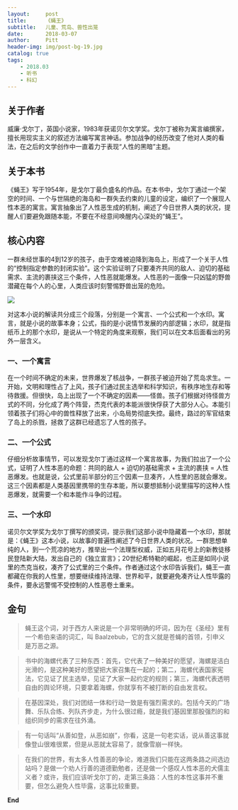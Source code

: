 ```yaml
---
layout:     post
title:      《蝇王》
subtitle:   儿童、荒岛、兽性出笼
date:       2018-03-07
author:     Pitt
header-img: img/post-bg-19.jpg
catalog: true
tags:
    - 2018.03
    - 听书
    - 科幻
---
```


## 关于作者
威廉·戈尔丁，英国小说家，1983年获诺贝尔文学奖。戈尔丁被称为寓言编撰家，擅长用现实主义的叙述方法编写寓言神话。参加战争的经历改变了他对人类的看法，在之后的文学创作中一直着力于表现“人性的黑暗”主题。

## 关于本书
《蝇王》写于1954年，是戈尔丁最负盛名的作品。在本书中，戈尔丁通过一个架空的时间、一个与世隔绝的海岛和一群失去约束的儿童的设定，编织了一个展现人性本恶的寓言。寓言抽象出了人性恶生成的机制，阐述了今日世界人类的状况，提醒人们要避免跟随本能，不要在不经意间唤醒内心深处的“蝇王”。

## 核心内容
一群未经世事的4到12岁的孩子，由于空难被迫降到海岛上，形成了一个关于人性的“控制指定参数的封闭实验”。这个实验证明了只要凑齐共同的敌人、迫切的基础需求、主流的裹挟这三个条件，人性恶就能爆发。人性恶的一面像一只凶猛的野兽潜藏在每个人的心里，人类应该时刻警惕野兽出笼的危险。
 
![](https://ws1.sinaimg.cn/large/006tKfTcgy1fp4d407sumj31kw12h12g.jpg)

对这本小说的解读共分成三个段落，分别是一个寓言、一个公式和一个水印。寓言，就是小说的故事本身；公式，指的是小说情节发展的内部逻辑；水印，就是指纸币上的那个水印，是说从一个特定的角度来观察，我们可以在文本后面看出的另外一层含义。

### 一、一个寓言
在一个时间不确定的未来，世界爆发了核战争，一群孩子被迫开始了荒岛求生。一开始，文明和理性占了上风，孩子们通过民主选举和科学知识，有秩序地生存和等待救援。但很快，岛上出现了一个不确定的因素——怪兽。孩子们根据对待怪兽方式的不同，分化成了两个阵营，杰克代表的本能派很快俘获了大部分人心。本能引领着孩子们将心中的兽性释放了出来，小岛局势彻底失控。最终，路过的军官结束了岛上的杀戮，拯救了这群已经遗忘了人性的孩子。

### 二、一个公式
仔细分析故事情节，可以发现戈尔丁通过这样一个寓言故事，为我们拉出了一个公式，证明了人性本恶的命题：共同的敌人 + 迫切的基础需求 + 主流的裹挟 = 人性恶爆发。也就是说，公式里前半部分的三个因素一旦凑齐，人性里的恶就会爆发。这三个因素都是人类基因里携带的生存本能，所以要想抵制小说里描写的这种人性恶爆发，就需要一个和本能作斗争的过程。

### 三、一个水印
诺贝尔文学奖为戈尔丁撰写的颁奖词，提示我们这部小说中隐藏着一个水印，那就是：《蝇王》这本小说，以故事的普遍性阐述了今日世界人类的状况。一群思想单纯的人，到一个荒凉的地方，推举出一个法理型权威，正如五月花号上的新教徒移民登陆新大陆，发出自己的《独立宣言》；20世纪希特勒的崛起，也正是如同小说里的杰克当权，凑齐了公式里的三个条件。作者通过这个水印告诉我们，蝇王一直都藏在你我的人性里，想要继续维持法理、世界和平，就要避免凑齐让人性毕露的条件，要永远警惕不受控制的人性恶卷土重来。   

## 金句
> 蝇王这个词，对于西方人来说是一个非常明确的坏词，因为在《圣经》里有一个希伯来语的词汇，叫 Baalzebub，它的含义就是苍蝇的首领，引申义是万恶之源。

> 书中的海螺代表了三种东西：首先，它代表了一种美好的愿望，海螺是洁白光滑的，是这种美好的愿望把大家召集在一起的；第二，海螺代表国家宪法，它见证了民主选举，见证了大家一起约定的规则；第三，海螺代表透明自由的舆论环境，只要拿着海螺，你就享有不被打断的自由发言权。

> 在基因深处，我们对团结一体和行动一致是有强烈需求的。包括今天的广场舞、乐队合练、列队齐步走，为什么很过瘾，就是我们基因里那股强烈的和组织同步的需求在往外涌。

> 有一句话叫“从善如登，从恶如崩”，你看，这是一句老实话，说从善这事就像登山很难很累，但是从恶就太容易了，就像雪崩一样快。

> 在我们的世界，有太多人性善恶的争论，难道我们只能在这两条路之间选边站吗？是做一个劝人行善的道德勤勉者，还是做一个感叹人性本恶的犬儒主义者？或许，我们应该听戈尔丁的，走第三条路：人性的本性这事并不重要，但怎么避免人性毕露，这事比较重要。

**End**
